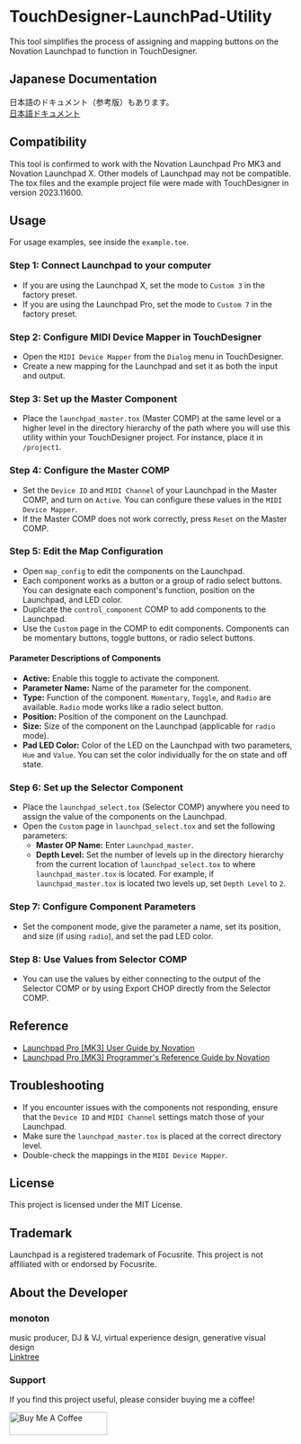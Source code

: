 # TouchDesigner-LaunchPad-Utility

This tool simplifies the process of assigning and mapping buttons on the Novation Launchpad to function in TouchDesigner.

## Japanese Documentation
日本語のドキュメント（参考版）もあります。  
[日本語ドキュメント](README_JP.md)

## Compatibility
This tool is confirmed to work with the Novation Launchpad Pro MK3 and Novation Launchpad X. Other models of Launchpad may not be compatible.
The tox files and the example project file were made with TouchDesigner in version 2023.11600.

## Usage
For usage examples, see inside the `example.toe`.

### Step 1: Connect Launchpad to your computer
- If you are using the Launchpad X, set the mode to `Custom 3` in the factory preset.
- If you are using the Launchpad Pro, set the mode to `Custom 7` in the factory preset.

### Step 2: Configure MIDI Device Mapper in TouchDesigner
- Open the `MIDI Device Mapper` from the `Dialog` menu in TouchDesigner.
- Create a new mapping for the Launchpad and set it as both the input and output.

### Step 3: Set up the Master Component
- Place the `launchpad_master.tox` (Master COMP) at the same level or a higher level in the directory hierarchy of the path where you will use this utility within your TouchDesigner project. For instance, place it in `/project1`.

### Step 4: Configure the Master COMP
- Set the `Device ID` and `MIDI Channel` of your Launchpad in the Master COMP, and turn on `Active`. You can configure these values in the `MIDI Device Mapper`.
- If the Master COMP does not work correctly, press `Reset` on the Master COMP.

### Step 5: Edit the Map Configuration
- Open `map_config` to edit the components on the Launchpad.
- Each component works as a button or a group of radio select buttons. You can designate each component's function, position on the Launchpad, and LED color.
- Duplicate the `control_component` COMP to add components to the Launchpad.
- Use the `Custom` page in the COMP to edit components. Components can be momentary buttons, toggle buttons, or radio select buttons.

#### Parameter Descriptions of Components
- **Active:** Enable this toggle to activate the component.
- **Parameter Name:** Name of the parameter for the component.
- **Type:** Function of the component. `Momentary`, `Toggle`, and `Radio` are available. `Radio` mode works like a radio select button.
- **Position:** Position of the component on the Launchpad.
- **Size:** Size of the component on the Launchpad (applicable for `radio` mode).
- **Pad LED Color:** Color of the LED on the Launchpad with two parameters, `Hue` and `Value`. You can set the color individually for the on state and off state.

### Step 6: Set up the Selector Component
- Place the `launchpad_select.tox` (Selector COMP) anywhere you need to assign the value of the components on the Launchpad.
- Open the `Custom` page in `launchpad_select.tox` and set the following parameters:
    - **Master OP Name:** Enter `Launchpad_master`.
    - **Depth Level:** Set the number of levels up in the directory hierarchy from the current location of `launchpad_select.tox` to where `launchpad_master.tox` is located. For example, if `launchpad_master.tox` is located two levels up, set `Depth Level` to `2`.

### Step 7: Configure Component Parameters
- Set the component mode, give the parameter a name, set its position, and size (if using `radio`), and set the pad LED color.

### Step 8: Use Values from Selector COMP
- You can use the values by either connecting to the output of the Selector COMP or by using Export CHOP directly from the Selector COMP.

## Reference
- [Launchpad Pro [MK3] User Guide by Novation](https://fael-downloads-prod.focusrite.com/customer/prod/s3fs-public/downloads/Launchpad%20Pro%20User%20Guide.pdf)
- [Launchpad Pro [MK3] Programmer's Reference Guide by Novation](https://fael-downloads-prod.focusrite.com/customer/prod/s3fs-public/downloads/LPP3_prog_ref_guide_200415.pdf)

## Troubleshooting
- If you encounter issues with the components not responding, ensure that the `Device ID` and `MIDI Channel` settings match those of your Launchpad.
- Make sure the `launchpad_master.tox` is placed at the correct directory level.
- Double-check the mappings in the `MIDI Device Mapper`.

## License
This project is licensed under the MIT License.

## Trademark
Launchpad is a registered trademark of Focusrite. This project is not affiliated with or endorsed by Focusrite.

## About the Developer
### monoton  
music producer, DJ & VJ, virtual experience design, generative visual design  
[Linktree](https://linktr.ee/monoton)

### Support
If you find this project useful, please consider buying me a coffee!

<a href="https://www.buymeacoffee.com/monoton" target="_blank"><img src="https://cdn.buymeacoffee.com/buttons/default-orange.png" alt="Buy Me A Coffee" height="41" width="174"></a>
